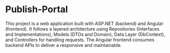 # Publish-Portal
This project is a web application built with ASP.NET (backend) and Angular (frontend). It follows a layered architecture using Repositories (Interfaces and Implementations), Models (DTOs and Domain), Data Layer (DbContext), and Controllers for handling requests. The Angular frontend consumes backend APIs to deliver a responsive and maintainable.

